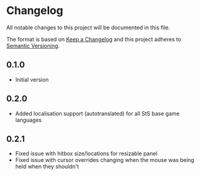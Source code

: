 # Changelog
All notable changes to this project will be documented in this file.

The format is based on [Keep a Changelog](http://keepachangelog.com/en/1.0.0/)
and this project adheres to [Semantic Versioning](http://semver.org/spec/v2.0.0.html).

## 0.1.0
- Initial version

## 0.2.0
- Added localisation support (autotranslated) for all StS base game languages

## 0.2.1
- Fixed issue with hitbox size/locations for resizable panel
- Fixed issue with cursor overrides changing when the mouse was being held when they shouldn't
